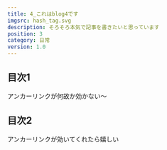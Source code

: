 ```yaml
---
title: 4_これはblog4です
imgsrc: hash_tag.svg
description: そろそろ本気で記事を書きたいと思っています
position: 3
category: 日常
version: 1.0
---
```


## 目次1

アンカーリンクが何故か効かない〜

## 目次2

アンカーリンクが効いてくれたら嬉しい
